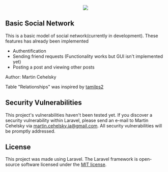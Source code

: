 <p align="center"><img src="https://laravel.com/assets/img/components/logo-laravel.svg"></p>

## Basic Social Network

This is a basic model of social network(currently in development). These features has already been implemented

- Authentification
- Sending friend requests (Functionality works but GUI isn't implemented yet)
- Posting a post and viewing other posts

Author: Martin Cehelsky


Table "Relationships" was inspired by [tamilps2](https://www.codedodle.com/2014/12/social-network-friends-database.html)
## Security Vulnerabilities

This project's vulnerabilities haven't been tested yet.
If you discover a security vulnerability within Laravel, please send an e-mail to Martin Cehelsky via [martin.cehelsky.ja@gmail.com](mailto:martin.cehelsky.ja@gmail.com). All security vulnerabilities will be promptly addressed.

## License

This project was made using Laravel.
The Laravel framework is open-source software licensed under the [MIT license](https://opensource.org/licenses/MIT).

